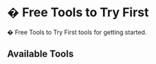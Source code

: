 # � Free Tools to Try First

� Free Tools to Try First tools for getting started.

## Available Tools

